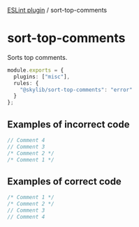 [ESLint plugin](https://ilyub.github.io/eslint-plugin/) / sort-top-comments

# sort-top-comments

Sorts top comments.

```ts
module.exports = {
  plugins: ["misc"],
  rules: {
    "@skylib/sort-top-comments": "error"
  }
};
```

## Examples of incorrect code

```ts
// Comment 4
// Comment 3
/* Comment 2 */
/* Comment 1 */
```

## Examples of correct code

```ts
/* Comment 1 */
/* Comment 2 */
// Comment 3
// Comment 4
```